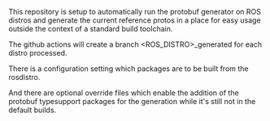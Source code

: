 This repository is setup to automatically run the protobuf generator on ROS distros and generate the current reference protos in a place for easy usage outside the context of a standard build toolchain. 

The github actions will create a branch <ROS_DISTRO>_generated for each distro processed. 

There is a configuration setting which packages are to be built from the rosdistro.

And there are optional override files which enable the addition of the protobuf typesupport packages for the generation while it's still not in the default builds. 
